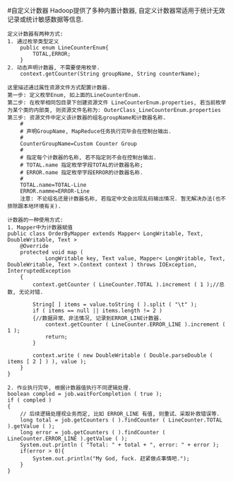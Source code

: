 #自定义计数器
	Hadoop提供了多种内置计数器, 自定义计数器常适用于统计无效记录或统计敏感数据等信息.

	定义计数器有两种方式:
	1. 通过枚举类型定义
		public enum LineCounterEnum{
			TOTAL,ERROR;
		}
	2. 动态声明计数器, 不需要使用枚举.
		context.getCounter(String groupName, String counterName);
	
	这里描述通过属性资源文件方式配置计数器.
	第一步: 定义枚举Enum, 如上面的LineCounterEnum.
	第二步: 在枚举相同包目录下创建资源文件 LineCounterEnum.properties, 若当前枚举为某个类的内部类, 则资源文件名称为: OuterClass_LineCounterEnum.properties
	第三步: 资源文件中定义该计数器的组名groupName和计数器名称.
		#
		# 声明GroupName, MapReduce任务执行完毕会在控制台输出.
		#
		CounterGroupName=Custom Counter Group
		#
		# 指定每个计数器的名称, 若不指定则不会在控制台输出.
		# TOTAL.name 指定枚举字段TOTAL的计数器名称;
		# ERROR.name 指定枚举字段ERROR的计数器名称.
		#
		TOTAL.name=TOTAL-Line
		ERROR.namme=ERROR-Line
		注意: 不论组名还是计数器名称, 若指定中文会出现乱码输出情况. 暂无解决办法(也不排除跟本地环境有关).
	
	计数器的一种使用方式:
	1. Mapper中为计数器赋值
	public class OrderByMapper extends Mapper< LongWritable, Text, DoubleWritable, Text >
		@Override
		protected void map (
				LongWritable key, Text value, Mapper< LongWritable, Text, DoubleWritable, Text >.Context context ) throws IOException, InterruptedException
		{
			context.getCounter ( LineCounter.TOTAL ).increment ( 1 );//总数, 无论对错.

			String[ ] items = value.toString ( ).split ( "\t" );
			if ( items == null || items.length != 2 )
			{//数据异常、非法情况, 记录到ERROR_LINE计数器.
				context.getCounter ( LineCounter.ERROR_LINE ).increment ( 1 );
				return;
			}

			context.write ( new DoubleWritable ( Double.parseDouble ( items [ 2 ] ) ), value );
		}
	}
	
	2. 作业执行完毕, 根据计数器值执行不同逻辑处理.
	boolean compled = job.waitForCompletion ( true );
	if ( compled )
	{
		// 后续逻辑处理视业务而定, 比如 ERROR_LINE 有值, 则重试、采取补救错误等.
		long total = job.getCounters ( ).findCounter ( LineCounter.TOTAL ).getValue ( );
		long error = job.getCounters ( ).findCounter ( LineCounter.ERROR_LINE ).getValue ( );
		System.out.println ( "Total: " + total + ", error: " + error );
		if(error > 0){
			System.out.println("My God, fuck. 赶紧做点事情吧.");
		}
	}
		